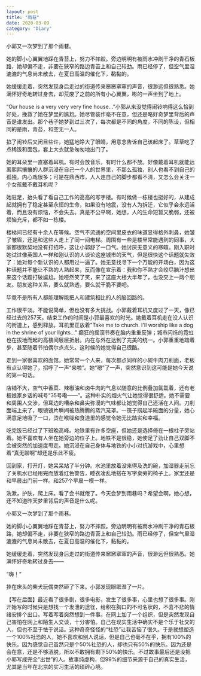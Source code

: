 ```yaml
---
layout: post
title: "雨巷"
date: 2020-03-09
category: "Diary"
---
```


小郭又一次梦到了那个雨巷。

她的脚小心翼翼地踩在青苔上，努力不摔跤。旁边明明有被雨水冲刷干净的青石板路，她却偏不走，非要在狭窄的路边青苔上和自己较劲。雨已经停了，但空气里湿漉漉的气息尚未散去，在夏日高温的催化下，黏黏的。

她缓缓走着，突然发现身后走过的街道传来窸窸窣窣的声音，很渺远但很熟悉。她满怀好奇地转过身去，却荒废了之前的所有小心翼翼，嘭的一声坐到了地上。
<!--more-->

“Our house is a very very very fine house…”小郭从来没觉得闹铃响得这么恰到好处，挽救了她在梦里的尴尬。她尽管装作毫不在意，但还是略好奇梦里背后的声音是谁发出。那个巷子她梦到过三次了，每次都是不同的角度，不同的陈设，但相同的是雨，青苔，和空无一人。

掐了闹铃后又闭目些许，她猛地睁大了眼睛，用意念告诉自己该起床了。草草吃了点稀饭和面包，套上大衣就急匆匆地出门了。

她的耳朵里一直塞着耳机。有时会放音乐，有时什么都不放。好像戴着耳机就能远离熙熙攘攘的人群沉浸在自己一个人的世界里，不那么孤独，别人也看不到自己的孤独。内心戏很多；可是在鼎西市，人人连自己的脚步都看不清，又怎么会关注一个女孩戴不戴耳机呢？

她驻足，抬头看了看自己工作的高高的写字楼。有时候做一栋楼也挺好的，从建成起就拥有了稳定甚至永恒的生命，如果没有地震，没有人为拆迁，它似乎会永远活着，而且没有烦恼，不会失去。真是不公平啊，她想，人的生命短暂又脆弱，还被烦恼充斥，都不如一栋楼。

楼梯间已经有十余人在等候。空气不流通的空间里皮衣的味道显得格外刺鼻，她皱了皱眉，还是和这些人走上了同一间电梯。周围有一些是楼里常能遇到的同事，大家都很默契地没有打招呼，这让小郭舒了一口气。她讨厌无意义的寒暄。刚入职时她试过像英国人一样和刚认识的人谈论这座城市的天气，但是很快这个话题就失效了：她对每个新认识的人都用过一遍了。她无意找寻下一个万能的开场白，因为这种话题并不能让不熟的人熟起来，反而像在宣示着：我和你不熟才会绞尽脑汁想出来这个话题打破尴尬。她哑然笑了笑，来了这座大楼大半年了，也没交上一两个朋友。朋友这种关系，要么就熟透，要么就干脆不要吧。

毕竟不是所有人都能理解能把人和建筑相比的人的脑回路的。

工作很平淡。不能说简单，但也没有多大挑战。小郭戴着耳机又度过了一天，像已经过去的257天。结束工作的时间是小郭最喜欢的时光。她戴着耳机走在没人认识的街道上，感到释放。耳机里正放着"Take me to church. I'll worship like a dog in the shrine of your lights…" 癫狂的摇滚节奏在脑内重重反弹；城市闪烁的霓虹也在拔地而起的高楼间层层折射。内在与外在达到了完美的统一。小郭重重地踏着步，甚至随着节拍偶尔点点头。这时候的她觉得自己很酷。

走到一家很喜欢的面馆。她常常一个人来，每次都点同样的小碗牛肉刀削面，老板有点认得她了，招呼了一声“来啦”。她“嗯”了一声，突然意识到这可能是她今天说的第一句话。

店铺不大，空气中香菜、辣椒油和卤牛肉的气息以随意的比例叠加氤氲着，还有老板娘家乡话的喊号“35号嘞——”。这种朴实的烟火气让她觉得很舒适。她不需要和周围人交涉，但耳边的嘈杂和鼻尖弥漫的气味都让她觉得自己还活在人间。刀削面端上来了，眼镜镜片瞬间被热腾腾的蒸汽笼罩。一筷子捞起半碗面的分量，她心满意足地吸了一口，烫在喉咙和食道里的感觉令她无比踏实和幸福。

吃完饭已经过了下班晚高峰。地铁里有许多空座，但她还是选择倚在一根柱子旁站着。她不喜欢有人坐在她旁边的位子上。地铁不是很稳，她使足了劲让自己双脚不会被突然的加速度甩走。她沉浸在自己身体与地铁的小小对抗游戏中，心里想着“真无聊啊”却还是乐此不疲。

回到家，打开灯，她呆呆站了半分钟。水池里放着没来得及洗的碗，加湿器走前忘了关机水已经用完而放着红色警告，睡衣凌乱地搭在写字桌旁的椅子上。家里还是和早晨出门前一样。和257个早晨一模一样。

洗漱，护肤，爬上床。看了会书就倦了。今天会梦到雨巷吗？希望会啊，她心想，还不知道昨天梦里背后的声音是什么呢。

小郭又一次梦到了那个雨巷。

她的脚小心翼翼地踩在青苔上，努力不摔跤。旁边明明有被雨水冲刷干净的青石板路，她却偏不走，非要在狭窄的路边青苔上和自己较劲。雨已经停了，但空气里湿漉漉的气息尚未散去，在夏日高温的催化下，黏黏的。

她缓缓走着，突然发现身后走过的街道传来窸窸窣窣的声音，很渺远但很熟悉。她满怀好奇地转过身去——

“嗨！”

挂在床头的柴犬玩偶突然砸了下来。小郭发现眼眶湿了一片。


【写在后面】最近看了很多剧，很多电影，发生了很多事，心里也想了很多事。刚开始写的时候只是想找一个发泄的途径，给积在胸口的不可名状的，不喜不悲的情绪安排个出口。写着写着突然想到一件事。在网上加了一个组织，但是突然发现自己害怕在网上和陌生人交谈，十分害怕。自己在现实生活中确实不是个乐于社交的人，但也不至于怯于说话。这种奇奇怪怪的“社恐”让我苦恼了很久。于是就想塑造一个100%社恐的人，她不喜欢和别人说话，但是自己也毫不在乎，拥有100%的快乐。因为感觉自己虽然只是个50%社恐的人，却也只有50%的快乐。因为还是会在意，还是不够洒脱，所以不敢拥有剩下50%的快乐。不过故事最后还是没把小郭写成完全“出世”的人。故事纯虚构，但99%的细节来源于自己的真实生活，尤其是当年在北京的实习生活的琐碎心境。

